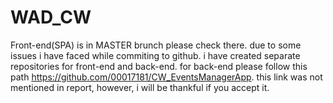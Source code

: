 # WAD_CW

Front-end(SPA) is in MASTER brunch please check there.
due to some issues i have faced while commiting to github. i have created separate repositories for front-end and back-end.
for back-end please follow this path https://github.com/00017181/CW_EventsManagerApp.
this link was not mentioned in report, however, i will be thankful if you accept it.
